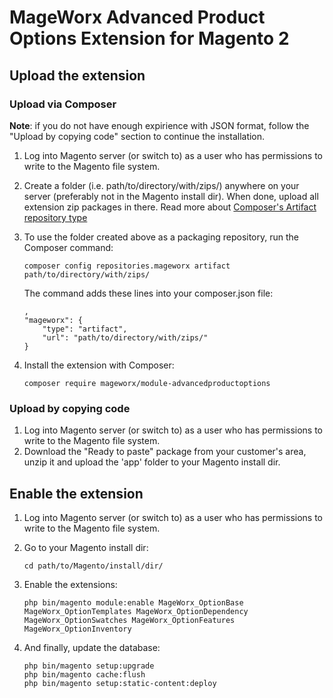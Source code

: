 # MageWorx Advanced Product Options Extension for Magento 2

## Upload the extension

### Upload via Composer

**Note**: if you do not have enough expirience with JSON format, follow the "Upload by copying code" section to continue the installation.

1.  Log into Magento server (or switch to) as a user who has permissions to write to the Magento file system.
2.  Create a folder (i.e. path/to/directory/with/zips/) anywhere on your server
    (preferably not in the Magento install dir). When done, upload all extension zip packages in there.
    Read more about [Composer's Artifact repository type](https://getcomposer.org/doc/05-repositories.md#artifact)
3.  To use the folder created above as a packaging repository, run the Composer command:
    ```
    composer config repositories.mageworx artifact path/to/directory/with/zips/
    ```
 
    The command adds these lines into your composer.json file:
    ```
    ,
    "mageworx": {
        "type": "artifact",
        "url": "path/to/directory/with/zips/"
    }
    ```
4.  Install the extension with Composer:
    ```
    composer require mageworx/module-advancedproductoptions
    ```

### Upload by copying code

1.  Log into Magento server (or switch to) as a user who has permissions to write to the Magento file system.
2.  Download the "Ready to paste" package from your customer's area, unzip it and upload the 'app' folder 
    to your Magento install dir.

## Enable the extension

1.  Log into Magento server (or switch to) as a user who has permissions to write to the Magento file system.
2.  Go to your Magento install dir:
    ```
    cd path/to/Magento/install/dir/
    ```
    
3. Enable the extensions:
    ```
    php bin/magento module:enable MageWorx_OptionBase MageWorx_OptionTemplates MageWorx_OptionDependency MageWorx_OptionSwatches MageWorx_OptionFeatures MageWorx_OptionInventory

    ```
    
4.  And finally, update the database:
    ```
    php bin/magento setup:upgrade
    php bin/magento cache:flush
    php bin/magento setup:static-content:deploy
    ```